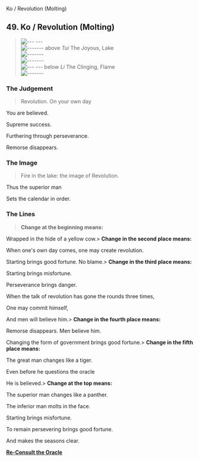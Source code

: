 Ko / Revolution (Molting)
## 49. Ko / Revolution (Molting)
> ![--- ---](../images/yinU.gif)   
> ![-------](../images/yangU.gif) above _Tui_ The Joyous, Lake  
> ![-------](../images/yangU.gif)   
> ![-------](../images/yangU.gif)   
> ![--- ---](../images/yinU.gif) below _Li_ The Clinging, Flame  
> ![-------](../images/yangU.gif)
### The Judgement
> Revolution. On your own day  
>  You are believed.  
>  Supreme success.  
>  Furthering through perseverance.  
>  Remorse disappears.
### The Image
> Fire in the lake: the image of Revolution.  
>  Thus the superior man  
>  Sets the calendar in order.
### The Lines
> **Change at the beginning means:**  
>  Wrapped in the hide of a yellow cow.> **Change in the second place means:**  
>  When one's own day comes, one may create revolution.  
>  Starting brings good fortune. No blame.> **Change in the third place means:**  
>  Starting brings misfortune.  
>  Perseverance brings danger.  
>  When the talk of revolution has gone the rounds three times,  
>  One may commit himself,  
>  And men will believe him.> **Change in the fourth place means:**  
>  Remorse disappears. Men believe him.  
>  Changing the form of government brings good fortune.> **Change in the fifth place means:**  
>  The great man changes like a tiger.  
>  Even before he questions the oracle  
>  He is believed.> **Change at the top means:**  
>  The superior man changes like a panther.  
>  The inferior man molts in the face.  
>  Starting brings misfortune.  
>  To remain persevering brings good fortune.  
>  And makes the seasons clear.

**[Re-Consult the Oracle](../index.html)**

